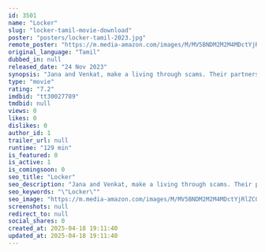 ```yaml
---
id: 3501
name: "Locker"
slug: "locker-tamil-movie-download"
poster: "posters/locker-tamil-2023.jpg"
remote_poster: "https://m.media-amazon.com/images/M/MV5BNDM2M2M4MDctYjRlZC00ODU5LThlNTQtODZiOTJmNjk5NGUyXkEyXkFqcGc@._V1_SX300.jpg"
original_language: "Tamil"
dubbed_in: null
released_date: "24 Nov 2023"
synopsis: "Jana and Venkat, make a living through scams. Their partnership faces challenges when Jana unexpectedly falls for Pooja, complicating their usual schemes and potentially changing the course of their lives."
type: "movie"
rating: "7.2"
imdbid: "tt30027789"
tmdbid: null
views: 0
likes: 0
dislikes: 0
author_id: 1
trailer_url: null
runtime: "129 min"
is_featured: 0
is_active: 1
is_comingsoon: 0
seo_title: "Locker"
seo_description: "Jana and Venkat, make a living through scams. Their partnership faces challenges when Jana unexpectedly falls for Pooja, complicating their usual schemes and potentially changing the course of their lives."
seo_keywords: "\"Locker\""
seo_image: "https://m.media-amazon.com/images/M/MV5BNDM2M2M4MDctYjRlZC00ODU5LThlNTQtODZiOTJmNjk5NGUyXkEyXkFqcGc@._V1_SX300.jpg"
screenshots: null
redirect_to: null
social_shares: 0
created_at: 2025-04-18 19:11:40
updated_at: 2025-04-18 19:11:40
---
```


